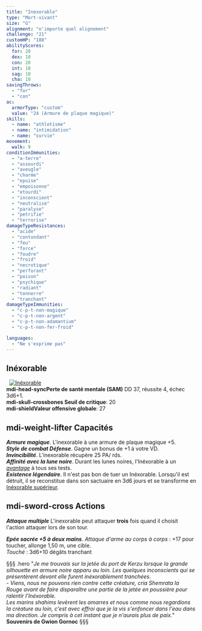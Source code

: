 ```yaml
---
title: "Inexorable"
type: "Mort-vivant"
size: "G"
alignment: "n'importe quel alignement"
challenge: "21"
customHP: "188"
abilityScores:
  for: 20
  dex: 10
  con: 20
  int: 10
  sag: 10
  cha: 10
savingThrows:
  - "for"
  - "con"
ac:
  armorType: "custom"
  value: "24 (Armure de plaque magique)"
skills:
  - name: "athletisme"
  - name: "intimidation"
  - name: "survie"
movement:
  walk: 9
conditionImmunities:
  - "a-terre"
  - "assourdi"
  - "aveugle"
  - "charme"
  - "epuise"
  - "empoisonne"
  - "etourdi"
  - "inconscient"
  - "neutralise"
  - "paralyse"
  - "petrifie"
  - "terrorise"
damageTypeResistances:
  - "acide"
  - "contondant"
  - "feu"
  - "force"
  - "foudre"
  - "froid"
  - "necrotique"
  - "perforant"
  - "poison"
  - "psychique"
  - "radiant"
  - "tonnerre"
  - "tranchant"
damageTypeImmunities:
  - "c-p-t-non-magique"
  - "c-p-t-non-argent"
  - "c-p-t-non-adamantium"
  - "c-p-t-non-fer-froid"

languages:
  - "Ne s'exprime pas"
---
```

## Inéxorable
&nbsp;
[![Inéxorable](https://www.douaratil.fr/illustrations/mort-vivant/inexorablem.png)](https://www.douaratil.fr/illustrations/mort-vivant/inexorable.jpg)  
**<v-icon>mdi-head-sync</v-icon>Perte de santé mentale (SAM)** DD 37, réussite 4, échec 3d6+1.   
**<v-icon>mdi-skull-crossbones</v-icon> Seuil de critique**: 20      
**<v-icon>mdi-shield</v-icon>Valeur offensive globale**: 27   
## <v-icon>mdi-weight-lifter</v-icon> Capacités
_**Armure magique**_. L'inexorable à une armure de plaque magique +5.  
_**Style de combat Défense**_. Gagne un bonus de +1 à votre VD.  
_**Invincibilité**_. L'inexorable récupère 25 PA/ rds.    
_**Affinité avec la lune noire**_. Durant les lunes noires, l'Inéxorable à un [_avantage_](/utiliser-les-caracteristiques/#avantage-et-desavantage) à tous ses tests.  
_**Existence légendaire**_. Il n'est pas bon de tuer un Inéxorable. Lorsqu'il est détruit, il se reconstitue dans son sactuaire en 3d6 jours et se transforme en [Inéxorable supérieur](/bestiaire/inexorable-superieur).         



## <v-icon>mdi-sword-cross</v-icon> Actions
_**Attaque multiple**_ L'inexorable peut attaquer **trois** fois quand il choisit l'action attaquer lors de son tour.  

_**Epée sacrée +5 à deux mains**_. _Attaque d'arme au corps à corps_ : +17 pour toucher, allonge 1,50 m, une cible.  
_Touché_ : 3d6+10 dégâts tranchant

§§§ .hero
"*Je me trouvais sur la jetée du port de Kerzu lorsque la grande silhouette en armure noire apparu au loin. Les quelques inconscients qui se présentèrent devant elle furent inéxorablement tranchées*.  
*- Viens, nous ne pouvons rien contre cette créature, cria Shemrata la Rouge avant de faire disparaître une partie de la jetée en poussière pour ralentir l'Inéxorable.*  
*Les marins shahims levèrent les amarres et nous comme nous regardions la créature au loin, c'est avec effroi que je la vis s'enfoncer dans l'eau dans ma direction. Je compris à cet instant que je n'aurais plus de paix.*"       
**Souvenirs de Gwion Gornoc**
§§§
